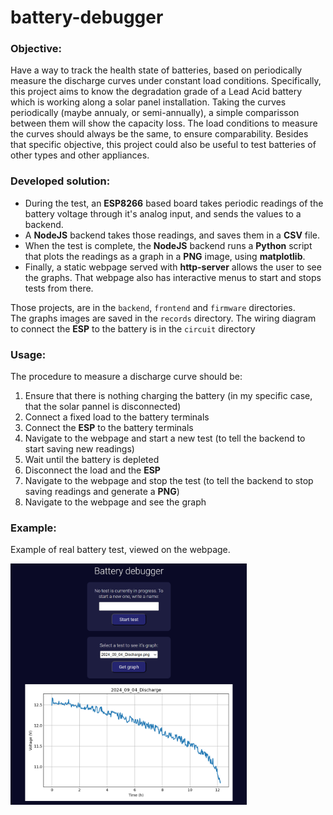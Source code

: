 # battery-debugger

### Objective:
Have a way to track the health state of batteries, based on periodically measure the discharge curves under constant load conditions. Specifically, this project aims to know the degradation grade of a Lead Acid battery which is working along a solar panel installation. Taking the curves periodically (maybe annualy, or semi-annually), a simple comparisson between them will show the capacity loss. The load conditions to measure the curves should always be the same, to ensure comparability. Besides that specific objective, this project could also be useful to test batteries of other types and other appliances.

### Developed solution:
- During the test, an **ESP8266** based board takes periodic readings of the battery voltage through it's analog input, and sends the values to a backend.
- A **NodeJS** backend takes those readings, and saves them in a **CSV** file.
- When the test is complete, the **NodeJS** backend runs a **Python** script that plots the readings as a graph in a **PNG** image, using **matplotlib**.
- Finally, a static webpage served with **http-server** allows the user to see the graphs. That webpage also has interactive menus to start and stops tests from there.

Those projects, are in the `backend`, `frontend` and `firmware` directories.  
The graphs images are saved in the `records` directory.
The wiring diagram to connect the **ESP** to the battery is in the `circuit` directory

### Usage:
The procedure to measure a discharge curve should be:
1. Ensure that there is nothing charging the battery (in my specific case, that the solar pannel is disconnected)
2. Connect a fixed load to the battery terminals
3. Connect the **ESP** to the battery terminals
4. Navigate to the webpage and start a new test (to tell the backend to start saving new readings)
5. Wait until the battery is depleted
6. Disconnect the load and the **ESP**
7. Navigate to the webpage and stop the test (to tell the backend to stop saving readings and generate a **PNG**)
8. Navigate to the webpage and see the graph

### Example:
Example of real battery test, viewed on the webpage.  

<img src="example.png" height="75%" width="75%">
